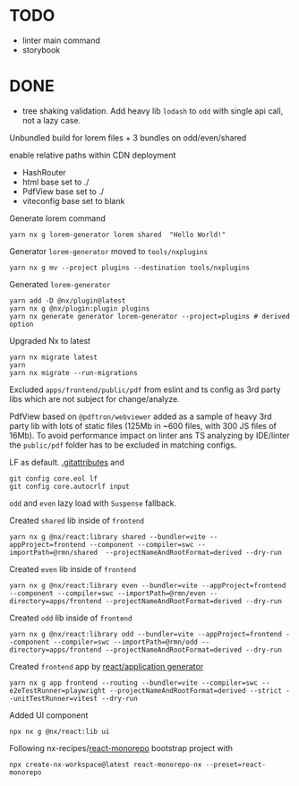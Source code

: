 # TODO
* linter main command
* storybook

# DONE

* tree shaking validation. Add heavy lib `lodash` to `odd` with single api call, not a lazy case.

Unbundled build for lorem files + 3 bundles on odd/even/shared 

enable relative paths within CDN deployment
* HashRouter
* html base set to ./
* PdfView base set to ./
* viteconfig base set to blank

Generate lorem command
    
    yarn nx g lorem-generator lorem shared  "Hello World!"

Generator `lorem-generator` moved to `tools/nxplugins`

    yarn nx g mv --project plugins --destination tools/nxplugins

Generated `lorem-generator`

    yarn add -D @nx/plugin@latest
    yarn nx g @nx/plugin:plugin plugins
    yarn nx generate generator lorem-generator --project=plugins # derived option

Upgraded Nx to latest

    yarn nx migrate latest
    yarn
    yarn nx migrate --run-migrations

Excluded `apps/frontend/public/pdf` from eslint and ts config as 3rd party libs which are not subject for change/analyze.

PdfView based on `@pdftron/webviewer` added as a sample of heavy 3rd party lib with lots of static files 
(125Mb in ~600 files, with 300 JS files of 16Mb). 
To avoid performance impact on linter ans TS analyzing by IDE/linter the `public/pdf` folder has to be excluded in matching configs.

LF as default. [.gitattributes](.gitattributes) and

    git config core.eol lf
    git config core.autocrlf input


`odd` and `even` lazy load with `Suspense` fallback. 


Created `shared` lib inside of `frontend`

    yarn nx g @nx/react:library shared --bundler=vite --appProject=frontend --component --compiler=swc --importPath=@rmn/shared  --projectNameAndRootFormat=derived --dry-run

Created `even` lib inside of `frontend`

    yarn nx g @nx/react:library even --bundler=vite --appProject=frontend --component --compiler=swc --importPath=@rmn/even --directory=apps/frontend --projectNameAndRootFormat=derived --dry-run

Created `odd` lib inside of `frontend`

    yarn nx g @nx/react:library odd --bundler=vite --appProject=frontend --component --compiler=swc --importPath=@rmn/odd --directory=apps/frontend --projectNameAndRootFormat=derived --dry-run

Created `frontend` app by [react/application generator](https://nx.dev/nx-api/react/generators/application)

    yarn nx g app frontend --routing --bundler=vite --compiler=swc --e2eTestRunner=playwright --projectNameAndRootFormat=derived --strict --unitTestRunner=vitest --dry-run

 Added UI component
 
    npx nx g @nx/react:lib ui

Following nx-recipes/[react-monorepo](https://github.com/nrwl/nx-recipes/tree/main/react-monorepo) bootstrap  project with 

    npx create-nx-workspace@latest react-monorepo-nx --preset=react-monorepo
